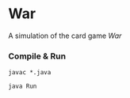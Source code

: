 # War

A simulation of the card game *War*

### Compile & Run

<code>javac *.java</code>

<code>java Run</code>
